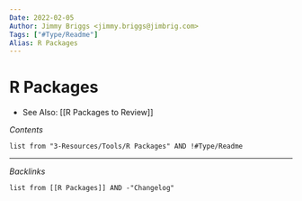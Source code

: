 ```yaml
---
Date: 2022-02-05
Author: Jimmy Briggs <jimmy.briggs@jimbrig.com>
Tags: ["#Type/Readme"]
Alias: R Packages
---
```


# R Packages

- See Also: [[R Packages to Review]]

*Contents*

```dataview
list from "3-Resources/Tools/R Packages" AND !#Type/Readme
```

***

*Backlinks*

```dataview
list from [[R Packages]] AND -"Changelog"
```